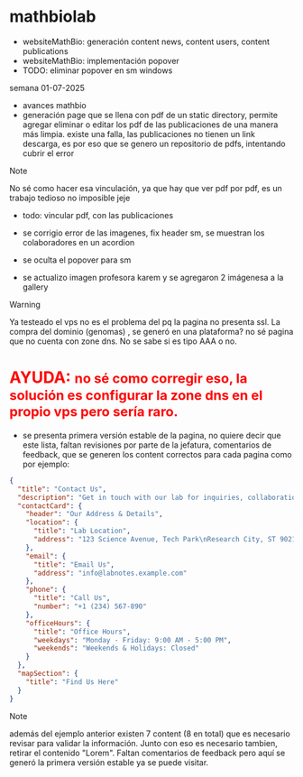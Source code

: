 # mathbiolab

- websiteMathBio: generación content news, content users, content publications
- websiteMathBio: implementación popover
- TODO: eliminar popover en sm windows

semana 01-07-2025

- avances mathbio
- generación page que se llena con pdf de un static directory, permite agregar eliminar o editar los pdf de las publicaciones de una manera más limpia. existe una falla, las publicaciones no tienen un link descarga, es por eso que se genero un repositorio de pdfs, intentando cubrir el error

> [!NOTE]
> No sé como hacer esa vinculación, ya que hay que ver pdf por pdf, es un trabajo tedioso no imposible jeje

- todo: vincular pdf, con las publicaciones

- se corrigio error de las imagenes, fix header sm, se muestran los colaboradores en un acordion
- se oculta el popover para sm

- se actualizo imagen profesora karem y se agregaron 2 imágenesa a la gallery

> [!WARNING]
> Ya testeado el vps no es el problema del pq la pagina no presenta ssl. La compra del dominio (genomas) , se generó en una plataforma? no sé pagina que no cuenta con zone dns. No se sabe si es tipo AAA o no.

<h1 style="color:red">AYUDA: <small>no sé como corregir eso, la solución es configurar la zone dns en el propio vps pero sería raro.</small>
</h1>

- se presenta primera versión estable de la pagina, no quiere decir que este lista, faltan revisiones por parte de la jefatura, comentarios de feedback, que se generen los content correctos para cada pagina como por ejemplo:

```json
{
  "title": "Contact Us",
  "description": "Get in touch with our lab for inquiries, collaborations, or feedback.",
  "contactCard": {
    "header": "Our Address & Details",
    "location": {
      "title": "Lab Location",
      "address": "123 Science Avenue, Tech Park\nResearch City, ST 90210\nUnited States"
    },
    "email": {
      "title": "Email Us",
      "address": "info@labnotes.example.com"
    },
    "phone": {
      "title": "Call Us",
      "number": "+1 (234) 567-890"
    },
    "officeHours": {
      "title": "Office Hours",
      "weekdays": "Monday - Friday: 9:00 AM - 5:00 PM",
      "weekends": "Weekends & Holidays: Closed"
    }
  },
  "mapSection": {
    "title": "Find Us Here"
  }
}
```

> [!NOTE]
> además del ejemplo anterior existen 7 content (8 en total) que es necesario revisar para validar la información.
> Junto con eso es necesario tambien, retirar el contenido "Lorem". Faltan comentarios de feedback pero aquí se generó la primera versión estable ya se puede visitar.
